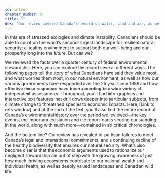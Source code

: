 ```yaml
---
id: intro 
chapter_number: 0
title: ""
dek: "Our review covered Canada’s record on water, land and air, as well as species, ecosystems and climate change."
---
```


In this era of stressed ecologies and climate instability, Canadians should be able to count on the world’s second-largest landscape for resilient natural security: a healthy environment to support both our well-being and our prosperity long into the future. But can we? 

We reviewed the facts over a quarter century of federal environmental stewardship. Here, you can explore the record several different ways. The following pages tell the story of what Canadians have said they value most, and what worries them most, in our natural environment, as well as how our various governments have responded over the 25 year since 1989 and how effective those responses have been according to a wide variety of independent assessments. Throughout, you’ll find info-graphics and interactive text features that drill down deeper into particular subjects, from climate change to threatened species to economic impacts. Here, [Link to refs window] and at the end of the text, you’ll also find the entire record of Canada’s environmental history over the period we reviewed—the key events, the important legislation and the report-cards scoring our standing in the world, along with much more—contained in six critical chronologies. 

And the bottom line? Our review has revealed bi-partisan failures to meet Canada’s legal and international commitments, and a continuing decline of the healthy biodiversity that ensures our natural security. What’s also become clear is that the economic arguments used to rationalize our negligent stewardship are out of step with the growing awareness of just how much thriving ecosystems contribute to our national wealth and individual health, as well as deeply valued landscapes and Canadian wild life.
